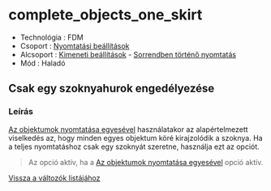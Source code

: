 # complete\_objects\_one\_skirt

* Technológia : FDM
* Csoport : [Nyomtatási beállítások](../../konfig/print_settings.md)
* Alcsoport : [Kimeneti beállítások](../../konfig/print_settings.md#kimeneti-beallitasok) - [Sorrendben történő nyomtatás](../../konfig/print_settings.md#sorrendben-szekvencialis-toerteno-nyomtatas)
* Mód : Haladó

## Csak egy szoknyahurok engedélyezése

### Leírás

[Az objektumok nyomtatása egyesével](complete_objects.md) használatakor az alapértelmezett viselkedés az, hogy minden egyes objektum köré kirajzolódik a szoknya. Ha a teljes nyomtatáshoz csak egy szoknyát szeretne, használja ezt az opciót.

> Az opció aktív, ha a [Az objektumok nyomtatása egyesével](complete_objects.md) opció aktív.

[Vissza a változók listájához](./)

